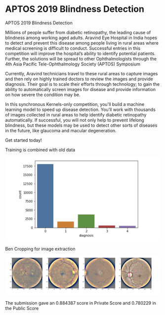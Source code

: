 # APTOS 2019 Blindness Detection

APTOS 2019 Blindness Detection

Millions of people suffer from diabetic retinopathy, the leading cause of blindness among working aged adults. Aravind Eye Hospital in India hopes to detect and prevent this disease among people living in rural areas where medical screening is difficult to conduct. Successful entries in this competition will improve the hospital’s ability to identify potential patients. Further, the solutions will be spread to other Ophthalmologists through the 4th Asia Pacific Tele-Ophthalmology Society (APTOS) Symposium

Currently, Aravind technicians travel to these rural areas to capture images and then rely on highly trained doctors to review the images and provide diagnosis. Their goal is to scale their efforts through technology; to gain the ability to automatically screen images for disease and provide information on how severe the condition may be.

In this synchronous Kernels-only competition, you'll build a machine learning model to speed up disease detection. You’ll work with thousands of images collected in rural areas to help identify diabetic retinopathy automatically. If successful, you will not only help to prevent lifelong blindness, but these models may be used to detect other sorts of diseases in the future, like glaucoma and macular degeneration.

Get started today!

Training is combined with old data 

![Alt text](/images/data-distribution.png?raw=true "Training is combined with old data ")


Ben Cropping for image extraction 

![Alt text](/images/Ben-Cropping.png?raw=true "Ben Cropping for image extraction ")


The submission gave an 0.884387 score in  Private Score and 0.780229 in the Public Score 